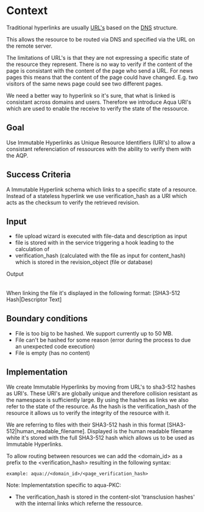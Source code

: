 Context
=======

Traditional hyperlinks are usually
[URL's](https://en.wikipedia.org/wiki/URL) based on the
[DNS](https://en.wikipedia.org/wiki/Domain_Name_System) structure.

This allows the resource to be routed via DNS and specified via the URL
on the remote server.

The limitations of URL's is that they are not expressing a specific
state of the resource they represent. There is no way to verify if the content
of the page is consistant with the content of the page who send a URL.
For news pages this means that the content of the page could have changed. E.g.
two visitors of the same news page could see two different pages.

We need a better way to hyperlink so it's sure, that what is linked
is consistant across domains and users. Therefore we introduce Aqua URI's which are
used to enable the receive to verify the state of the ressource.

Goal
----

Use Immutable Hyperlinks as Unique Resource Identifiers (URI's) to allow
a consistant referenciation of ressources with the ability to verify them with the AQP.

Success Criteria
----------------

A Immutable Hyperlink schema which links to a specific state of a
resource. Instead of a stateless hyperlink we use verification_hash as a
URI which acts as the checksum to verify the retrieved revision.

Input
-----

-   file upload wizard is executed with file-data and description as
    input
-   file is stored with in the service triggering a hook leading to the
    calculation of
-   verification_hash (calculated with the file as input for
    content_hash) which is stored in the revision_object (file or
    database)

Output
######

When linking the file it's displayed in the following format: \[SHA3-512
Hash\|Descriptor Text\]

Boundary conditions
-------------------

-   File is too big to be hashed. We support currently up to 50 MB.
-   File can't be hashed for some reason (error during the process to
    due an unexpected code execution)
-   File is empty (has no content)

Implementation
--------------

We create Immutable Hyperlinks by moving from URL's to sha3-512 hashes as
URI's. These URI's are globally unique and therefore collision resistant
as the namespace is sufficiently large. By using the hashes as links we
also refer to the state of the resource. As the hash is the
verification_hash of the resource it allows us to verify the integrity
of the resource with it.

We are referring to files with their SHA3-512 hash in this format
\[SHA3-512\|human_readable_filename\]. Displayed is the human readable
filename white it's stored with the full SHA3-512 hash which allows us
to be used as Immutable Hyperlinks.

To allow routing between resources we can add the <domain_id> as a
prefix to the <verification_hash> resulting in the following syntax:

`example: aqua://<domain_id>/<page_verification_hash>`

Note: Implementatstion specific to aqua-PKC:
- The verification_hash is stored in the content-slot 'transclusion hashes' with the internal links which referne the ressource.
